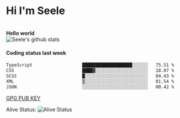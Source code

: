 <h1>Hi I'm Seele</h1>
<br>
<b> Hello world</b>
<br>
<img src="https://github-readme-stats-eight-jade.vercel.app/api?username=Seele0oO&show_icons=true&icon_color=0366d6&bg_color=ffffff&hide_title=true&hide=contribs&include_all_commits=true" alt="Seele's github stats"/>
<br>

<h4>Coding status last week </h4>

<!--START_SECTION:waka-->

```txt
TypeScript                   ███████████████████░░░░░░   75.51 %
CSS                          ████▓░░░░░░░░░░░░░░░░░░░░   18.07 %
SCSS                         █░░░░░░░░░░░░░░░░░░░░░░░░   04.43 %
XML                          ▒░░░░░░░░░░░░░░░░░░░░░░░░   01.54 %
JSON                         ░░░░░░░░░░░░░░░░░░░░░░░░░   00.42 %
```

<!--END_SECTION:waka-->



[GPG PUB KEY](https://keys.openpgp.org/vks/v1/by-fingerprint/3FCE91BF5B9666B55B67213C4C57B7824A5B6680)

Alive Status: ![Alive Status](	https://hc.dvd.moe/badge/60bc779b-9835-415f-9cb9-15fd9d/ZsLaAAbE.svg)
